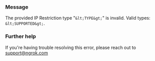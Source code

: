 
### Message
The provided IP Restriction type "`&lt;TYPE&gt;`" is invalid. Valid types: `&lt;SUPPORTED&gt;`.

### Further help
If you're having trouble resolving this error, please reach out to [support@ngrok.com](mailto:support@ngrok.com?subject=Help%20with%20ERR_NGROK_1803)


